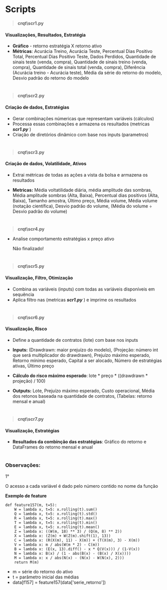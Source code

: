 
# Scripts

> **crqt\scr1.py**

#### Visualizações, Resultados, Estratégia

- **Gráfico** - retorno estratégia X retorno ativo
- **Métricas**: Acurácia Treino, Acurácia Teste, Percentual Dias Positivo Total, Percentual Dias Positivo Teste, 
                  Dados Perdidos, Quantidade de sinais teste (venda, compra), Quantidade de sinais treino (venda, compra),
                  Quantidade de sinais total (venda, compra), Diferência (Acurácia treino - Acurácia teste),
                Média da série do retorno do modelo, Desvio padrão do retorno do modelo

# 

> **crqt\scr2.py**

#### Criação de dados, Estratégias

  - Gerar combinações númericas que representam variáveis (cálculos)
  - Processa essas combinações e armazena os resultados (metricas ***scr1.py*** )
  - Criação de diretórios dinâmico com base nos inputs (parametros)

# 

> **crqt\scr3.py**

#### Criação de dados, Volatilidade, Ativos

  - Extrai métricas de todas as ações a vista da bolsa e armazena os resultados

  - **Metricas:** Média voltatilidade diária, média amplitude das sombras,
    Média amplitude sombras (Alta, Baixa),
    Percentual dias positivos (Alta, Baixa),
    Tamanho amostra,
    Último preço,
    Média volume,
    Média volume (notação científica),
    Desvio padrão do volume,
    (Média do volume ÷ Desvio padrão do volume)

# 

> **crqt\scr4.py**

- Analise comportamento estratégias x preço ativo

  Não finalizado!

#

> **crqt\scr5.py**

#### Visualização, Filtro, Otimização

- Combina as variáveis (inputs) com todas as variáveis disponíveis em sequência
- Aplica filtro nas (metricas ***scr1.py*** ) e imprime os resultados

#

> **crqt\scr6.py**

#### Visualização, Risco

- Define a quantidade de contratos (lote) com base nos inputs
- **Inputs:** (Drawdrawn: maior prejuízo do modelo), (Projeção: número int que será multiplicador do drawdrawn), 
Prejuízo máximo esperado, Retorno mínimo esperado, Capital a ser alocado, Número de estratégias ativas, Último preço

-  **Cálculo do risco máximo esperado**: lote * preço * ((drawdrawn * projeção) / 100)

- **Outputs:** Lote, Prejuízo máximo esperado, Custo operacional, Média dos retonos baseada na quantidade de contratos, (Tabelas: retorno mensal e anual)

#

> **crqt\scr7.py**

#### Visualização, Estratégias

- **Resultados da combinção das estratégias**: Gráfico do retorno e DataFrames do retorno mensal e anual

#

### **Observações**: 

1° 

O acesso a cada variável é dado pelo número contido no nome da função

**Exemplo de feature**

    def feature157(m, t=5):
        W = lambda x, t=5: x.rolling(t).sum()
        Q = lambda x, t=5: x.rolling(t).std()
        R = lambda x, t=5: x.rolling(t).max()
        T = lambda x, t=5: x.rolling(t).min()
        E = lambda x, t=5: x.rolling(t).mean()
        Z = lambda x: ((W(m, 18) ** 3) / (Q(m, 8) ** 2))
        X = lambda x: (Z(m) + W(Z(m).shift(1), 13))
        C = lambda x: (R(X(m), 11) - X(m)) + (T(X(m), 3) - X(m))
        V = lambda x: m / abs(W(m * 2) - C(m))
        B = lambda x: (E(x, 13).diff() - x * Q(V(x))) / (1-V(x))
        N = lambda x: B(x) / (1 - abs(B(x) - (B(x) / X(x))))
        M = lambda x: x / abs(N(x) - (N(x) - W(N(x), 2)))
        return M(m)
- m = série do retorno do ativo
- t = parâmetro inicial das médias
- data[f157] = feature157(data['serie_retorno'])
